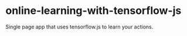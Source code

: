# online-learning-with-tensorflow-js
Single page app that uses tensorflow.js to learn your actions.
